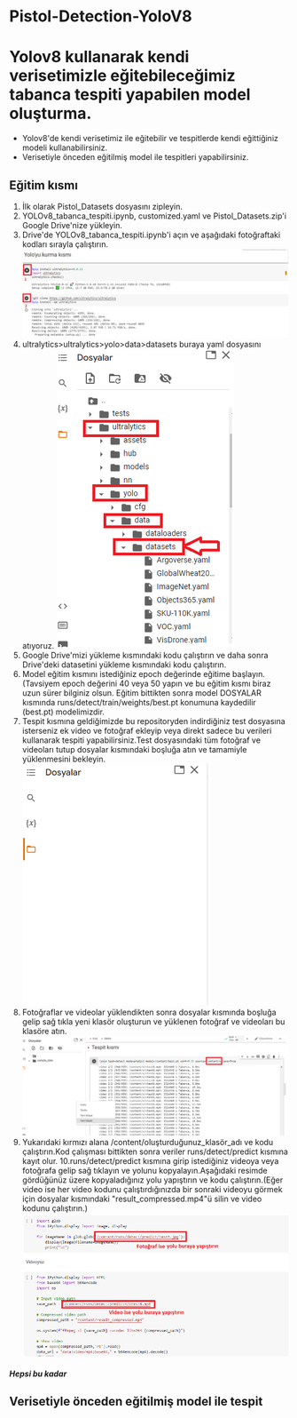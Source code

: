 # Pistol-Detection-YoloV8
 
# Yolov8 kullanarak kendi verisetimizle eğitebileceğimiz tabanca tespiti yapabilen model oluşturma.
- Yolov8'de kendi verisetimiz ile eğitebilir ve tespitlerde kendi eğittiğiniz modeli kullanabilirsiniz.
- Verisetiyle önceden eğitilmiş model ile tespitleri yapabilirsiniz.

## Eğitim kısmı
1. İlk olarak Pistol_Datasets dosyasını zipleyin.
2. YOLOv8_tabanca_tespiti.ipynb, customized.yaml ve Pistol_Datasets.zip'i Google Drive'nize yükleyin.
3. Drive'de YOLOv8_tabanca_tespiti.ipynb'i açın ve aşağıdaki fotoğraftaki kodları sırayla çalıştırın.
![](User_guide/a.png)
4. ultralytics>ultralytics>yolo>data>datasets buraya yaml dosyasını atıyoruz.
![](User_guide/b.png)
5. Google Drive'mizi yükleme kısmındaki kodu çalıştırın ve daha sonra Drive'deki datasetini yükleme kısmındaki kodu çalıştırın.
6. Model eğitim kısmını istediğiniz epoch değerinde eğitime başlayın.(Tavsiyem epoch değerini 40 veya 50 yapın ve bu eğitim kısmı biraz uzun sürer bilginiz olsun.
Eğitim bittikten sonra model DOSYALAR kısmında runs/detect/train/weights/best.pt konumuna kaydedilir (best.pt) modelimizdir.
7. Tespit kısmına geldiğimizde bu repositoryden indirdiğiniz test dosyasına isterseniz ek video ve fotoğraf ekleyip veya direkt sadece bu verileri kullanarak tespiti yapabilirsiniz.Test dosyasındaki tüm fotoğraf ve videoları tutup dosyalar kısmındaki boşluğa atın ve tamamiyle yüklenmesini bekleyin.
![](User_guide/c.png)
8. Fotoğraflar ve videolar yüklendikten sonra dosyalar kısmında boşluğa gelip sağ tıkla yeni klasör oluşturun ve yüklenen fotoğraf ve videoları bu klasöre atın.
![](User_guide/d.png)
9. Yukarıdaki kırmızı alana /content/oluşturduğunuz_klasör_adı ve kodu çalıştırın.Kod çalışması bittikten sonra veriler runs/detect/predict kısmına kayıt olur.
10.runs/detect/predict kısmına girip istediğiniz videoya veya fotoğrafa gelip sağ tıklayın ve yolunu kopyalayın.Aşağıdaki resimde gördüğünüz üzere kopyaladığınız yolu yapıştırın ve kodu çalıştırın.(Eğer video ise her video kodunu çalıştırdığınızda bir sonraki videoyu görmek için dosyalar kısmındaki "result_compressed.mp4"ü silin ve video kodunu çalıştırın.)
![](User_guide/e.png) 
##### Hepsi bu kadar

## Verisetiyle önceden eğitilmiş model ile tespit

